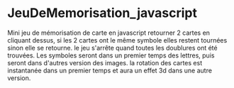 # JeuDeMemorisation_javascript
Mini jeu de mémorisation de carte en javascript
retourner 2 cartes en cliquant dessus, si les 2 cartes ont le même symbole elles restent tournées sinon elle se retourne.
le jeu s'arrête quand toutes les doublures ont été trouvées.
Les symboles seront dans un premier temps des lettres, puis seront dans d'autres version des images.
la rotation des cartes est instantanée dans un premier temps et aura un effet 3d dans une autre version.
